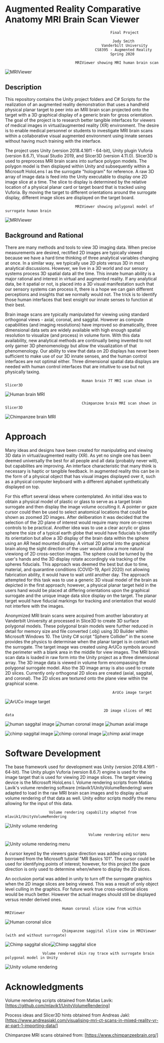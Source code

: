 # Augmented Reality Comparative Anatomy MRI Brain Scan Viewer
                                                    Final Project

                                                     Jody Smith
                                                Vanderbilt University
                                             CS8395 - Augmented Reality
                                                    Spring 2020

                                    MRIViewer showing MRI human brain scan
![MRIViewer](doc/graphics/20200414_142244_HoloLens.jpg)

## Description

This repository contains the Unity project folders and C# Scripts for the realization of an augmented reality demonstration that uses a handheld physical planar target to peer into an MRI brain scan projected onto the target with a 3D graphical display of a generic brain for gross orientation.  The goal of the project is to research better tangible interfaces for viewers of medical images in virtual/augmented reality (XR) environment.  The desire is to enable medical personnel or students to investigate MRI brain scans within a collaborative visual augmented environment using innate senses without having much training with the interface.  

The project uses Unity (version 2018.4.16f1 - 64-bit), Unity plugin Vuforia (version 8.6.7), Visual Studio 2019, and Slicer3D (version 4.11.0).  Slicer3D is used to preprocess MRI brain scans into surface polygon models.  The polygon model is then displayed within Unity and subsequently within a Microsoft HoloLens I as the surrogate "hologram" for reference.  A raw 3D array of image data is feed into the Unity executable to display one 2D image slice at a time.  The slice to display is determined by the relative location of a physical planar card or target board that is tracked using Vuforia. By moving the target to different orientations around the surrogate display, different image slices are displayed on the target board.

                                    MRIViewer showing polygonal model of surrogate human brain
![MRIViewer](doc/graphics/20200414_143426_HoloLens.jpg)

## Background and Rational

There are many methods and tools to view 3D imaging data.  When precise measurements are desired, rectified 2D images are typically viewed because we have a hard time thinking of three analytical variables changing at once.  In a similar way, we typically use 2D plots versus 3D in most analytical discussions.  However, we live in a 3D world and our sensory systems process 3D spatial data all the time.  This innate human ability is a major rational and interest in virtual and augmented reality.  If any analytical data, be it spatial or not, is placed into a 3D visual manifestation such that our sensory systems can process it, there is a hope we can gain different perceptions and insights that we normally would not. The trick is to identify those human interfaces that best ensight our innate senses to function at their best.

Brain image scans are typically manipulated for viewing using standard orthogonal views - axial, coronal, and saggital.  However as compute capabilities (and imaging resolutions) have improved so dramaticallly, three dimensional data sets are widely available with high enough spatial resolution to visualize (and process) in volume form.  With this data availability, new analytical methods are continually being invented to not only garner 3D phenomenology but allow the visualization of that phenomenology.  Our ability to view that data on 2D displays has never been sufficient to make use of our 3D innate senses, and the human control interfaces are not optimal either.  Three dimensional spatial data displays are needed with human control interfaces that are intuitive to use but not physically taxing.

                                       Human brain 7T MRI scan shown in Slicer3D
![Human brain MRI](doc/graphics/slicer3D_human.png)

                                       Chimpanzee brain MRI scan shown in Slicer3D
![Chimpanzee brain MRI](doc/graphics/slicer3D_chimp.png)


# Approach

Many ideas and designs have been created for manipulating and viewing 3D data in virtual/augmented reality (XR).  As yet no single one has been deemed universally the best for all people and all data (probably never will), but capabilites are improving.  An interface characteristic that many think is necessary is haptic or tangible feedback.  In augmented reality this can be in the form of a physical object that has visual images displayed over it, such as a physical computer keyboard with a different alphabet synthetically displayed on top.

For this effort several ideas where contemplated.  An initial idea was to obtain a physical model of plastic or glass to serve as a target brain surrogate and then display the image volume occulting it.  A pointer or gaze cursor could then be used to select anatomical locations that could be shown as zoomed 2D images.  After deliberation it was decided that the selection of the 2D plane of interest would require many more on-screen controls to be practical.  Another idea was to use a clear acrylic or glass sphere the size of a typical earth globe that would have fiducials to identify its orientation but allow a 3D display of the brain data within the sphere using an AR head mounted display.  A virtual 2D portal into the graphical brain along the sight direction of the user would allow a more natural viewiong of 2D cross-section images.  The sphere could be turned by the user's hands and the 3D display rotate accordingly via tracking of the spheres fiducials.  This approach was deemed the best but due to time, material, and quarantine conditions (COVID-19, April 2020) not allowing fabrication ability, it would have to wait until another day.  The approach attempted for this task was to use a generic 3D visual model of the brain as depicted in the first approach; however, a physical planar target held in the users hand would be placed at differing orientations upon the graphical surrogate and the unique image data slice display on the target.  The planar target would have fiducial markings for tracking and orientation that would not interfere with the images.

Anonymized MRI brain scans were acquired from another laboratory at Vanderbilt University at processed in Slice3D to create 3D surface polygonal models.  These polygonal brain models were further reduced in detail for memory size and file converted (.obj) using 3D Builder within Microsoft Windows 10. The Unity C# script "Sphere Collider" in the scene provides the physics to determinae when the planar target is in contact with the surrogate.  The target image was created using ArUCo symbols around the perimeter with a blank area in the middle for view images.  The MRI brain scan data is loaded in raw form into the Unity project as a three dimensional array.  The 3D image data is viewed in volume form encompassing the polygonal surrogate model.  Also the 3D image array is also used to create 2D slices.  Currently only orthogonal 2D slices are created (axial, saggital, and coronal).  The 2D slices are textured onto the plane view within the graphical scene.

                                                     ArUCo image target
![ArUCo image target](doc/graphics/target2_300dpi.png)

                                                 2D image slices of MRI data

![human saggital image](doc/graphics/Konrad_sag.png) 
![human coronal image](doc/graphics/Konrad_cor.png) 
![human axial image](doc/graphics/Konrad_axl.png) 


![chimp saggital image](doc/graphics/Male_Iyk_sag.png) 
![chimp coronal image](doc/graphics/Male_Iyk_cor.png) 
![chimp axial image](doc/graphics/Male_Iyk_axl.png)


# Software Development

The base framework used for development was Unity (version 2018.4.16f1 - 64-bit). The Unity plugin Vuforia (version 8.6.7) engine is used for the image target that is used for viewing 2D image slices.  The target viewing device is the Microsoft HoloLens I.  Volume rendering scripts from Matias Lavik's volume rendering software (mlavik1/UnityVolumeRendering) were adapted to load in the raw MRI brain scan images and to display actual volume rendering of that data as well.  Unity editor scripts modify the menu allowing for the input of this data.

                        Volume rendering capability adapted from mlavik1/UnityVolumeRendering
![Unity volume rendering](doc/graphics/unity_volrender.png)


                                          Volume rendering editor menu
![Unity volume rendering menu](doc/graphics/Vol_render_menu.png)

A cursor keyed by the viewers gaze direction was added using scripts borrowed from the Microsoft tutorial "MR Basics 101".  The cursor could be used for identifying points of interest; however, for this project the gaze direction is only used to determine when/where to display the 2D slices.

An occlusion portal was added in unity to turn off the surrogate graphics when the 2D image slices are being viewed.  This was a result of only object level culling in the graphics.  For future work true cross-sectional slices would be much better. However the actual images should still be displayed versus render derived ones.

                              Human coronal slice view from within MRIViewer
![Human coronal slice](doc/graphics/20200414_144631_HoloLens.jpg)

                              Chimpanzee saggital slice view in MRIViewer (with and without surrogate)
![Chimp saggital slice](doc/graphics/20200414_160102_HoloLens.jpg)![Chimp saggital slice](doc/graphics/20200414_155957_HoloLens.jpg)



                     Volume rendered skin ray trace with surrogate brain polygonal model in Unity
![Unity volume rendering](doc/graphics/vol_render.png)


# Acknowledgments

Volume rendering scripts obtained from Matias Lavik:
[https://github.com/mlavik1/UnityVolumeRendering]

Process ideas and Slicer3D hints obtained from Andreas Jakl:
[https://www.andreasjakl.com/visualising-mri-ct-scans-in-mixed-reality-vr-ar-part-1-importing-data/]

Chimpanzee MRI scans obtained from:
[https://www.chimpanzeebrain.org/]

